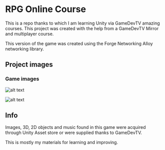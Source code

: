 # RPG Online Course

This is a repo thanks to which I am learning Unity via GameDevTV amazing courses. 
This project was created with the help from a GameDevTV Mirror and multiplayer course.

This version of the game was created using the Forge Networking Alloy networking library.

## Project images
### Game images
![alt text]()

![alt text]()

## Info
Images, 3D, 2D objects and music found in this game were acquired through Unity Asset store or were
supplied thanks to GameDevTV.

This is mostly my materials for learning and improving. 
